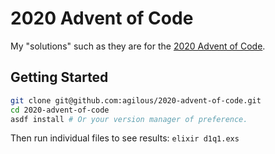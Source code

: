# 2020 Advent of Code
My "solutions" such as they are for the [2020 Advent of Code](https://adventofcode.com/2020).

## Getting Started
```sh
git clone git@github.com:agilous/2020-advent-of-code.git
cd 2020-advent-of-code
asdf install # Or your version manager of preference.
```
Then run individual files to see results: `elixir d1q1.exs`
